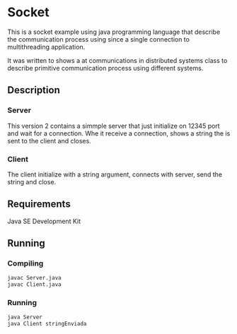 # Socket
This is a socket example using java programming language that describe the communication process using since a single connection to multithreading application.

It was written to shows a at communications in distributed systems class to describe primitive communication process using different systems.

## Description

### Server
This version 2 contains a simmple server that just initialize on 12345 port and wait for a connection. Whe it receive a connection, shows a string the is sent to the client and closes.

### Client
The client initialize with a string argument, connects with server, send the string and close.

## Requirements
Java SE Development Kit

## Running
### Compiling
```sh
javac Server.java
javac Client.java
```

### Running
```sh
java Server
java Client stringEnviada
```